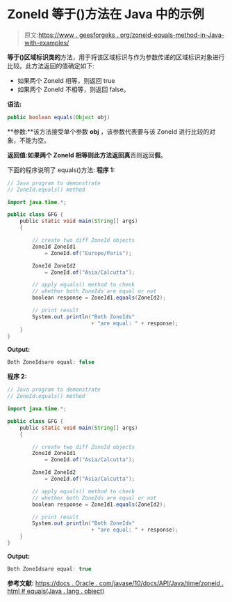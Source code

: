 # ZoneId 等于()方法在 Java 中的示例

> 原文:[https://www . geesforgeks . org/zoneid-equals-method-in-Java-with-examples/](https://www.geeksforgeeks.org/zoneid-equals-method-in-java-with-examples/)

**等于()**区域标识**类的**方法，用于将该区域标识与作为参数传递的区域标识对象进行比较。此方法返回的值确定如下:

*   如果两个 ZoneId 相等，则返回 true
*   如果两个 ZoneId 不相等，则返回 false。

**语法:**

```java
public boolean equals(Object obj)

```

**参数:**该方法接受单个参数 **obj** ，该参数代表要与该 ZoneId 进行比较的对象，不能为空。

**返回值:**如果两个 ZoneId 相等则此方法返回**真**否则返回**假**。

下面的程序说明了 equals()方法:
**程序 1:**

```java
// Java program to demonstrate
// ZoneId.equals() method

import java.time.*;

public class GFG {
    public static void main(String[] args)
    {

        // create two diff ZoneId objects
        ZoneId ZoneId1
            = ZoneId.of("Europe/Paris");

        ZoneId ZoneId2
            = ZoneId.of("Asia/Calcutta");

        // apply equals() method to check
        // whether both ZoneIds are equal or not
        boolean response = ZoneId1.equals(ZoneId2);

        // print result
        System.out.println("Both ZoneIds"
                           + "are equal: " + response);
    }
}
```

**Output:**

```java
Both ZoneIdsare equal: false

```

**程序 2:**

```java
// Java program to demonstrate
// ZoneId.equals() method

import java.time.*;

public class GFG {
    public static void main(String[] args)
    {

        // create two diff ZoneId objects
        ZoneId ZoneId1
            = ZoneId.of("Asia/Calcutta");

        ZoneId ZoneId2
            = ZoneId.of("Asia/Calcutta");

        // apply equals() method to check
        // whether both ZoneIds are equal or not
        boolean response = ZoneId1.equals(ZoneId2);

        // print result
        System.out.println("Both ZoneIds"
                           + "are equal: " + response);
    }
}
```

**Output:**

```java
Both ZoneIdsare equal: true

```

**参考文献:**
[https://docs . Oracle . com/javase/10/docs/API/Java/time/zoneid . html # equals(Java . lang . object)](https://docs.oracle.com/javase/10/docs/api/java/time/ZoneId.html#equals(java.lang.Object))